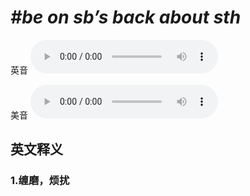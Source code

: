 # ***\#be on sb’s back about sth*** 
英音
<audio src="./media/be on sb’s back about sth1_AAC.aac" controls="controls"></audio>

美音
<audio src="./media/be on sb’s back about sth2_AAC.aac" controls="controls"></audio>



  

英文释义
---
### 1.**缠磨，烦扰**  


